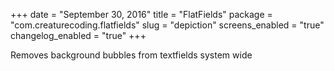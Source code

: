 +++
date = "September 30, 2016"
title = "FlatFields"
package = "com.creaturecoding.flatfields"
slug = "depiction"
screens_enabled = "true"
changelog_enabled = "true"
+++

Removes background bubbles from textfields system wide